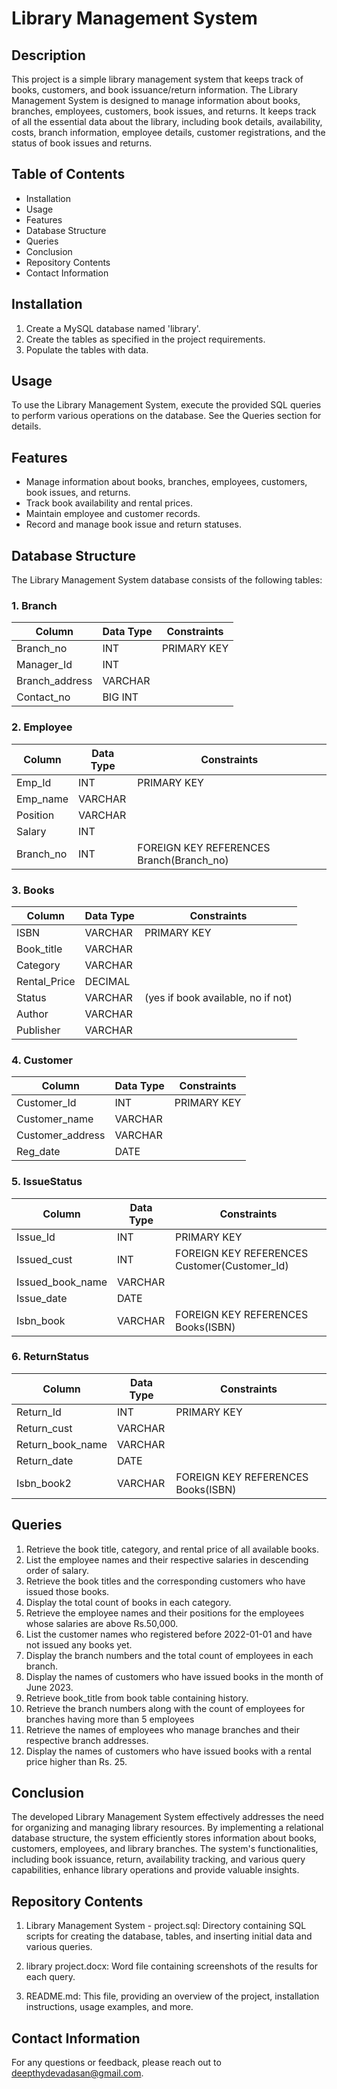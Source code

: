 # Library Management System
## Description
This project is a simple library management system that keeps track of books, customers, and book issuance/return information. 
The Library Management System is designed to manage information about books, branches, employees, customers, book issues, and returns. It keeps track of all the essential data about the library, including book details, availability, costs, branch information, employee details, customer registrations, and the status of book issues and returns.


## Table of Contents
* Installation
* Usage
* Features
* Database Structure
* Queries
* Conclusion
* Repository Contents
* Contact Information

## Installation
1. Create a MySQL database named 'library'.
2. Create the tables as specified in the project requirements.
3. Populate the tables with data.

## Usage
To use the Library Management System, execute the provided SQL queries to perform various operations on the database. See the Queries section for details.

## Features
* Manage information about books, branches, employees, customers, book issues, and returns.
* Track book availability and rental prices.
* Maintain employee and customer records.
* Record and manage book issue and return statuses.

## Database Structure
The Library Management System database consists of the following tables:

### 1. Branch

| Column         | Data Type | Constraints             |
|----------------|-----------|-------------------------|
| Branch_no      | INT       | PRIMARY KEY             |
| Manager_Id     | INT       |                         |
| Branch_address | VARCHAR   |                         |
| Contact_no     | BIG INT   |                         |

### 2. Employee

| Column     | Data Type | Constraints                        |
|------------|-----------|------------------------------------|
| Emp_Id     | INT       | PRIMARY KEY                        |
| Emp_name   | VARCHAR   |                                    |
| Position   | VARCHAR   |                                    |
| Salary     | INT       |                                    |
| Branch_no  | INT       | FOREIGN KEY REFERENCES Branch(Branch_no) |

### 3. Books

| Column      | Data Type | Constraints             |
|-------------|-----------|-------------------------|
| ISBN        | VARCHAR   | PRIMARY KEY             |
| Book_title  | VARCHAR   |                         |
| Category    | VARCHAR   |                         |
| Rental_Price| DECIMAL   |                         |
| Status      | VARCHAR   | (yes if book available, no if not) |
| Author      | VARCHAR   |                         |
| Publisher   | VARCHAR   |                         |

### 4. Customer

| Column          | Data Type | Constraints             |
|-----------------|-----------|-------------------------|
| Customer_Id     | INT       | PRIMARY KEY             |
| Customer_name   | VARCHAR   |                         |
| Customer_address| VARCHAR   |                         |
| Reg_date        | DATE      |                         |

### 5. IssueStatus

| Column           | Data Type | Constraints                                |
|------------------|-----------|--------------------------------------------|
| Issue_Id         | INT       | PRIMARY KEY                                |
| Issued_cust      | INT       | FOREIGN KEY REFERENCES Customer(Customer_Id) |
| Issued_book_name | VARCHAR   |                                            |
| Issue_date       | DATE      |                                            |
| Isbn_book        | VARCHAR   | FOREIGN KEY REFERENCES Books(ISBN)         |

### 6. ReturnStatus

| Column           | Data Type | Constraints                                |
|------------------|-----------|--------------------------------------------|
| Return_Id        | INT       | PRIMARY KEY                                |
| Return_cust      | VARCHAR   |                                            |
| Return_book_name | VARCHAR   |                                            |
| Return_date      | DATE      |                                            |
| Isbn_book2       | VARCHAR   | FOREIGN KEY REFERENCES Books(ISBN)         |




## Queries
 1. Retrieve the book title, category, and rental price of all available books. 
 2. List the employee names and their respective salaries in descending order of salary. 
 3. Retrieve the book titles and the corresponding customers who have issued those books. 
 4. Display the total count of books in each category. 
 5. Retrieve the employee names and their positions for the employees whose salaries are above Rs.50,000. 
 6. List the customer names who registered before 2022-01-01 and have not issued any books yet. 
 7. Display the branch numbers and the total count of employees in each branch. 
 8. Display the names of customers who have issued books in the month of June 2023.
 9. Retrieve book_title from book table containing history. 
 10. Retrieve the branch numbers along with the count of employees for branches having more than 5 employees
 11. Retrieve the names of employees who manage branches and their respective branch addresses.
 12. Display the names of customers who have issued books with a rental price higher than Rs. 25.

## Conclusion
The developed Library Management System effectively addresses the need for organizing and managing library resources. By implementing a relational database structure, the system efficiently stores information about books, customers, employees, and library branches. The system's functionalities, including book issuance, return, availability tracking, and various query capabilities, enhance library operations and provide valuable insights.

## Repository Contents
1. Library Management System - project.sql: Directory containing SQL scripts for creating the database, tables, and inserting initial data and various queries.

2. library project.docx: Word file containing screenshots of the results for each query.

3. README.md: This file, providing an overview of the project, installation instructions, usage examples, and more.


## Contact Information
For any questions or feedback, please reach out to deepthydevadasan@gmail.com.
